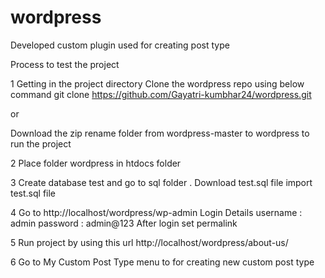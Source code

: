 # wordpress
Developed custom plugin used for creating post type

Process to test the project

1 Getting in the project directory 
Clone the wordpress repo using below command
git clone https://github.com/Gayatri-kumbhar24/wordpress.git

or

Download the zip rename folder from wordpress-master to wordpress to run the project 

2 Place folder wordpress in htdocs folder

3 Create database test and go to sql folder . Download test.sql file
import test.sql file

4 Go to http://localhost/wordpress/wp-admin 
Login Details
username : admin
password : admin@123
After login set permalink 

5 Run project by using this url http://localhost/wordpress/about-us/

6 Go to My Custom Post Type menu to for creating new custom post type

